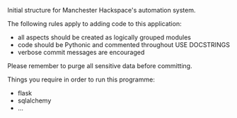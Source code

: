 Initial structure for Manchester Hackspace's automation system.

The following rules apply to adding code to this application:

- all aspects should be created as logically grouped modules
- code should be Pythonic and commented throughout USE DOCSTRINGS
- verbose commit messages are encouraged

Please remember to purge all sensitive data before committing.

Things you require in order to run this programme:

- flask
- sqlalchemy
- ...

